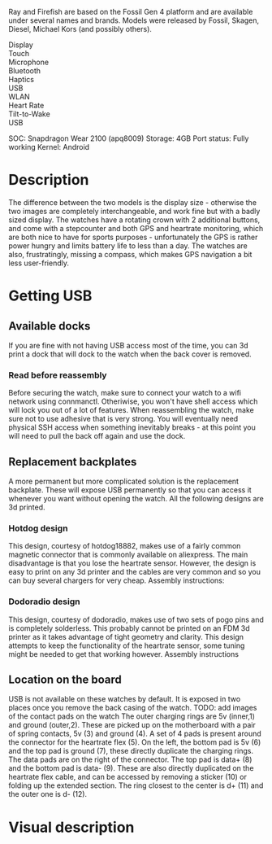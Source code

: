 Ray and Firefish are based on the Fossil Gen 4 platform and are available under several names and brands. Models were released by Fossil, Skagen, Diesel, Michael Kors (and possibly others).

<div class="support-row">
  <div class="support-col">Display<div class="support-col-good"></div></div>
  <div class="support-col">Touch<div class="support-col-good"></div></div>
  <div class="support-col">Microphone<div class="support-col-bad"></div></div>
  <div class="support-col">Bluetooth<div class="support-col-good"></div></div>
  <div class="support-col">Haptics<div class="support-col-good"></div></div>
  <div class="support-col">USB<div class="support-col-good"></div></div>
  <div class="support-col">WLAN<div class="support-col-good"></div></div>
  <div class="support-col">Heart Rate<div class="support-col-good"></div></div>
  <div class="support-col">Tilt-to-Wake<div class="support-col-good"></div></div>
  <div class="support-col">USB<div class="support-col-bad"></div></div>
</div>

SOC: Snapdragon Wear 2100 (apq8009)
Storage: 4GB
Port status: Fully working
Kernel: Android

# Description
The difference between the two models is the display size - otherwise the two images are completely interchangeable, and work fine but with a badly sized display. The watches have a rotating crown with 2 additional buttons, and come with a stepcounter and both GPS and heartrate monitoring, which are both nice to have for sports purposes - unfortunately the GPS is rather power hungry and limits battery life to less than a day. The watches are also, frustratingly, missing a compass, which makes GPS navigation a bit less user-friendly.

# Getting USB
## Available docks
If you are fine with not having USB access most of the time, you can 3d print a dock that will dock to the watch when the back cover is removed.

### Read before reassembly
Before securing the watch, make sure to connect your watch to a wifi network using connmanctl. Otheriwise, you won't have shell access which will lock you out of a lot of features.
When reassembling the watch, make sure not to use adhesive that is very strong. You will eventually need physical SSH access when something inevitably breaks - at this point you will need to pull the back off again and use the dock.
## Replacement backplates
A more permanent but more complicated solution is the replacement backplate. These will expose USB permanently so that you can access it whenever you want without opening the watch. All the following designs are 3d printed.
### Hotdog design
This design, courtesy of hotdog18882, makes use of a fairly common magnetic connector that is commonly available on aliexpress. The main disadvantage is that you lose the heartrate sensor. However, the design is easy to print on any 3d printer and the cables are very common and so you can buy several chargers for very cheap.
Assembly instructions:
### Dodoradio design
This design, courtesy of dodoradio, makes use of two sets of pogo pins and is completely solderless. This probably cannot be printed on an FDM 3d printer as it takes advantage of tight geometry and clarity. This design attempts to keep the functionality of the heartrate sensor, some tuning might be needed to get that working however.
Assembly instructions

## Location on the board
USB is not available on these watches by default. It is exposed in two places once you remove the back casing of the watch.
TODO: add images of the contact pads on the watch
The outer charging rings are 5v (inner,1) and ground (outer,2). These are picked up on the motherboard with a pair of spring contacts, 5v (3) and ground (4). A set of 4 pads is present around the connector for the heartrate flex (5). On the left, the bottom pad is 5v (6) and the top pad is ground (7), these directly duplicate the charging rings. The data pads are on the right of the connector. The top pad is data+ (8) and the bottom pad is data- (9). These are also directly duplicated on the heartrate flex cable, and can be accessed by removing a sticker (10) or folding up the extended section. The ring closest to the center is d+ (11) and the outer one is d- (12).

# Visual description
